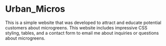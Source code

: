 # Urban_Micros
This is a simple website that was developed to attract and educate potential customers about microgreens. This website includes impressive CSS styling, tables, and a contact form to email me about inquiries or questions about microgreens. 
